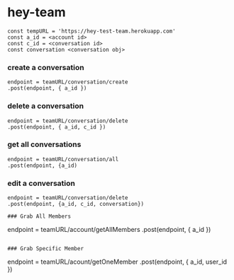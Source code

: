 # hey-team

```
const tempURL = 'https://hey-test-team.herokuapp.com'
const a_id = <account id>
const c_id = <conversation id>
const conversation <conversation obj>
```

### create a conversation

```
endpoint = teamURL/conversation/create
.post(endpoint, { a_id })
```

### delete a conversation

```
endpoint = teamURL/conversation/delete
.post(endpoint, { a_id, c_id })
```


### get all conversations

```
endpoint = teamURL/conversation/all
.post(endpoint, {a_id)
```

### edit a conversation

```
endpoint = teamURL/conversation/delete
.post(endpoint, {a_id, c_id, conversation})

### Grab All Members

```
endpoint = teamURL/account/getAllMembers
.post(endpoint, { a_id })
```

### Grab Specific Member

```
endpoint = teamURL/acount/getOneMember
.post(endpoint, { a_id, user_id })
```
